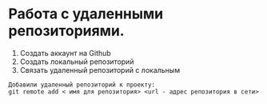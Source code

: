 # Работа с удаленными репозиториями.

1. Создать аккаунт на Github
2. Создать локальный репозиторий
3. Связать удаленный репозиторий  с локальным
````
Добавили удаленный репозиторий к проекту:
git remote add < имя для репозитория> <url - адрес репозитория в сети>
````
